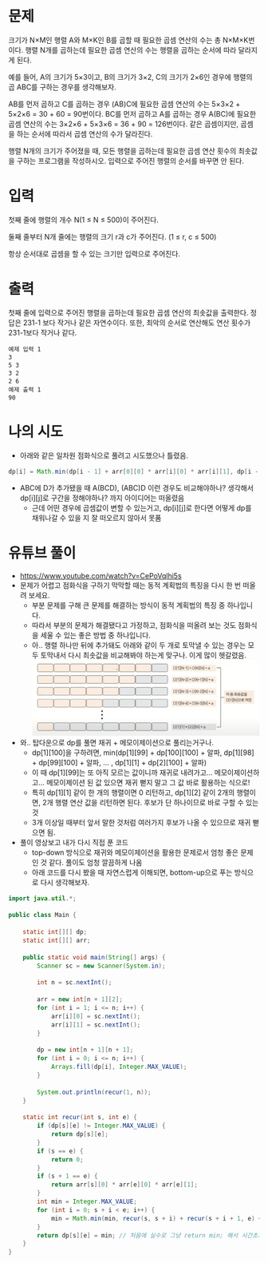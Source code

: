 # 문제
크기가 N×M인 행렬 A와 M×K인 B를 곱할 때 필요한 곱셈 연산의 수는 총 N×M×K번이다. 행렬 N개를 곱하는데 필요한 곱셈 연산의 수는 행렬을 곱하는 순서에 따라 달라지게 된다.

예를 들어, A의 크기가 5×3이고, B의 크기가 3×2, C의 크기가 2×6인 경우에 행렬의 곱 ABC를 구하는 경우를 생각해보자.

AB를 먼저 곱하고 C를 곱하는 경우 (AB)C에 필요한 곱셈 연산의 수는 5×3×2 + 5×2×6 = 30 + 60 = 90번이다.
BC를 먼저 곱하고 A를 곱하는 경우 A(BC)에 필요한 곱셈 연산의 수는 3×2×6 + 5×3×6 = 36 + 90 = 126번이다.
같은 곱셈이지만, 곱셈을 하는 순서에 따라서 곱셈 연산의 수가 달라진다.

행렬 N개의 크기가 주어졌을 때, 모든 행렬을 곱하는데 필요한 곱셈 연산 횟수의 최솟값을 구하는 프로그램을 작성하시오. 입력으로 주어진 행렬의 순서를 바꾸면 안 된다.

# 입력
첫째 줄에 행렬의 개수 N(1 ≤ N ≤ 500)이 주어진다.

둘째 줄부터 N개 줄에는 행렬의 크기 r과 c가 주어진다. (1 ≤ r, c ≤ 500)

항상 순서대로 곱셈을 할 수 있는 크기만 입력으로 주어진다.

# 출력
첫째 줄에 입력으로 주어진 행렬을 곱하는데 필요한 곱셈 연산의 최솟값을 출력한다. 정답은 231-1 보다 작거나 같은 자연수이다. 또한, 최악의 순서로 연산해도 연산 횟수가 231-1보다 작거나 같다.
```
예제 입력 1
3
5 3
3 2
2 6
예제 출력 1
90
```

# 나의 시도
- 아래와 같은 일차원 점화식으로 풀려고 시도했으나 틀렸음.
```java
dp[i] = Math.min(dp[i - 1] + arr[0][0] * arr[i][0] * arr[i][1], dp[i - 2] + arr[i - 1][0] * arr[i][0] * arr[i][1] + arr[0][0] * arr[i - 1][0] * arr[i][1]);
```
- ABC에 D가 추가됐을 때 A(BCD), (ABC)D 이런 경우도 비교해야하나? 생각해서 dp[i][j]로 구간을 정해야하나? 까지 아이디어는 떠올렸음
  - 근데 어떤 경우에 곱셈값이 변할 수 있는거고, dp[i][j]로 한다면 어떻게 dp를 채워나갈 수 있을 지 잘 떠오르지 않아서 못품

# 유튜브 풀이
- https://www.youtube.com/watch?v=CePoVqlhi5s
- 문제가 어렵고 점화식을 구하기 막막할 때는 동적 계획법의 특징을 다시 한 번 떠올려 보세요.
  - 부분 문제를 구해 큰 문제를 해결하는 방식이 동적 계획법의 특징 중 하나입니다.
  - 따라서 부분의 문제가 해결됐다고 가정하고, 점화식을 떠올려 보는 것도 점화식을 세울 수 있는 좋은 방법 중 하나입니다.
  - 아.. 행렬 하나만 뒤에 추가돼도 아래와 같이 두 개로 토막낼 수 있는 경우는 모두 토막내서 다시 최솟값을 비교해봐야 하는게 맞구나. 이게 많이 헷갈렸음.
![img.png](img.png)
- 와.. 탑다운으로 dp를 풀면 재귀 + 메모이제이션으로 풀리는거구나.
  - dp[1][100]을 구하려면, min(dp[1][99] + dp[100][100] + 알파, dp[1][98] + dp[99][100] + 알파, ... , dp[1][1] + dp[2][100] + 알파)
  - 이 때 dp[1][99]는 또 아직 모르는 값이니까 재귀로 내려가고... 메모이제이션하고... 메모이제이션 된 값 있으면 재귀 뻗지 말고 그 값 바로 활용하는 식으로!
  - 특히 dp[1][1] 같이 한 개의 행렬이면 0 리턴하고, dp[1][2] 같이 2개의 행렬이면, 2개 행렬 연산 값을 리턴하면 된다. 후보가 단 하나이므로 바로 구할 수 있는 것 
  - 3개 이상일 때부터 앞서 말한 것처럼 여러가지 후보가 나올 수 있으므로 재귀 뻗으면 됨.
- 풀이 영상보고 내가 다시 직접 푼 코드
  - top-down 방식으로 재귀와 메모이제이션을 활용한 문제로서 엄청 좋은 문제인 것 같다. 풀이도 엄청 깔끔하게 나옴
  - 아래 코드를 다시 봤을 때 자연스럽게 이해되면, bottom-up으로 푸는 방식으로 다시 생각해보자.
```java
import java.util.*;

public class Main {

    static int[][] dp;
    static int[][] arr;

    public static void main(String[] args) {
        Scanner sc = new Scanner(System.in);

        int n = sc.nextInt();

        arr = new int[n + 1][2];
        for (int i = 1; i <= n; i++) {
            arr[i][0] = sc.nextInt();
            arr[i][1] = sc.nextInt();
        }

        dp = new int[n + 1][n + 1];
        for (int i = 0; i <= n; i++) {
            Arrays.fill(dp[i], Integer.MAX_VALUE);
        }

        System.out.println(recur(1, n));
    }

    static int recur(int s, int e) {
        if (dp[s][e] != Integer.MAX_VALUE) {
            return dp[s][e];
        }
        if (s == e) {
            return 0;
        }
        if (s + 1 == e) {
            return arr[s][0] * arr[e][0] * arr[e][1];
        }
        int min = Integer.MAX_VALUE;
        for (int i = 0; s + i < e; i++) {
            min = Math.min(min, recur(s, s + i) + recur(s + i + 1, e) + arr[s][0] * arr[s + i][1] * arr[e][1]);
        }
        return dp[s][e] = min; // 처음에 실수로 그냥 return min; 해서 시간초과 났음
    }
}

```
